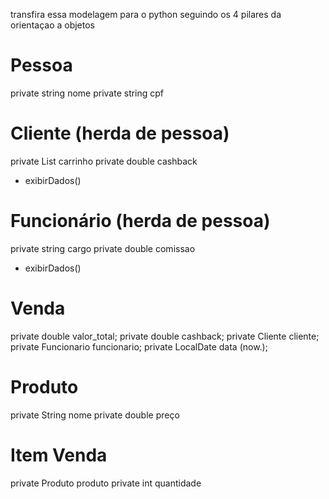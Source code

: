 transfira essa modelagem para o python seguindo os 4 pilares da orientaçao a objetos
# Pessoa
private string nome 
private string cpf

# Cliente (herda de pessoa)
private List<ItemVenda> carrinho
private double cashback 
- exibirDados()

# Funcionário (herda de pessoa)
private string cargo
private double comissao
- exibirDados()

# Venda
private double valor_total;
    private double cashback;
    private Cliente cliente;
    private Funcionario funcionario;
    private LocalDate data (now.);

# Produto
private String nome 
private double preço 

# Item Venda
private Produto produto
private int quantidade
